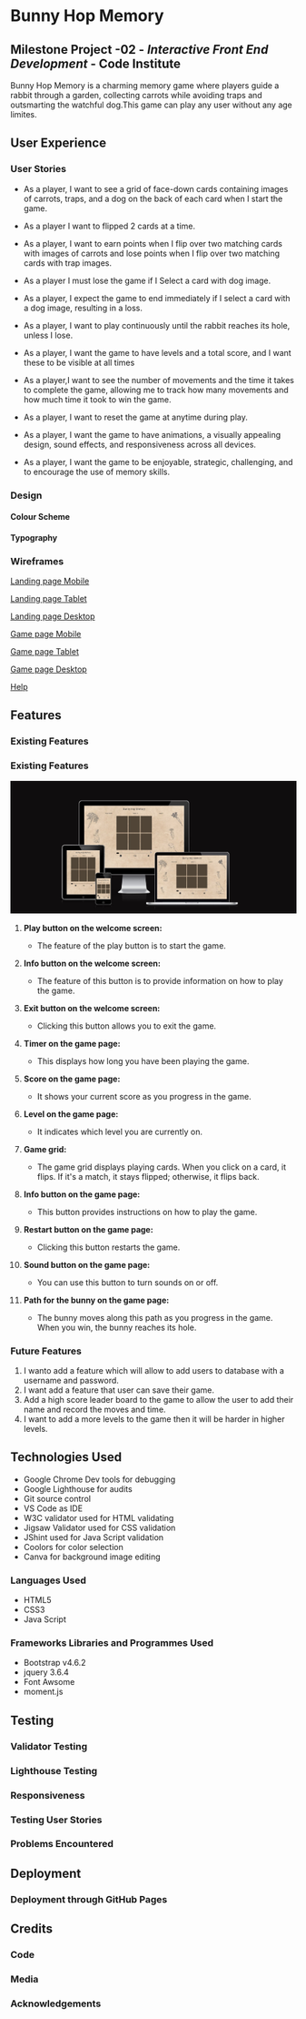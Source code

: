 # Bunny Hop Memory

## Milestone Project -02 - _Interactive Front End Development_ - Code Institute

Bunny Hop Memory is a charming memory game where players guide a rabbit through a garden, collecting carrots while avoiding traps and outsmarting the watchful dog.This game can play any user without any age limites.

## User Experience

### User Stories

+ As a player, I want to see a grid of face-down cards containing images of carrots, traps, and a dog on the back of each card when I start the game.

+ As a player I want to flipped 2 cards at a time.
+ As a player, I want to earn points when I flip over two matching cards with images of carrots and lose points when I flip over two matching cards with trap images.
+ As a player I must lose the game if I Select a card with dog image.
+ As a player, I expect the game to end immediately if I select a card with a dog image, resulting in a loss.
+ As a player, I want to play continuously until the rabbit reaches its hole, unless I lose.
+ As a player, I want the game to have levels and a total score, and I want these to be visible at all times
+ As a player,I want to see the number of movements and the time it takes to complete the game, allowing me to track how many movements and how much time it took to win the game.
+ As a player, I want to reset the game at anytime during play.
+ As a player, I want the game to have animations, a visually appealing design, sound effects, and responsiveness across all devices.
+ As a player, I want the game to be enjoyable, strategic, challenging, and to encourage the use of memory skills.

### Design

#### Colour Scheme

#### Typography

### Wireframes

[Landing page Mobile](./assets/readme/wireframes/landing-mobile.jpg)

[Landing page Tablet](./assets/readme/wireframes/landing-tablet.jpg)

[Landing page Desktop](./assets/readme/wireframes/landing-desktop.jpg)

[Game page Mobile](./assets/readme/wireframes/game-mobile.jpg)

[Game page Tablet](./assets/readme/wireframes/game-tablet.jpg)

[Game page Desktop](./assets/readme/wireframes/game-desktop.jpg)

[Help](./assets/readme/wireframes/help.jpg)

## Features

### Existing Features

### Existing Features

![Demo](./assets/readme/responsiveness.jpg)

1. **Play button on the welcome screen:**
   + The feature of the play button is to start the game.

2. **Info button on the welcome screen:**
   + The feature of this button is to provide information on how to play the game.

3. **Exit button on the welcome screen:**
   + Clicking this button allows you to exit the game.

4. **Timer on the game page:**
   + This displays how long you have been playing the game.

5. **Score on the game page:**
   + It shows your current score as you progress in the game.

6. **Level on the game page:**
   + It indicates which level you are currently on.

7. **Game grid:**
   + The game grid displays playing cards. When you click on a card, it flips. If it's a match, it stays flipped; otherwise, it flips back.

8. **Info button on the game page:**
   + This button provides instructions on how to play the game.

9. **Restart button on the game page:**
   + Clicking this button restarts the game.

10. **Sound button on the game page:**
    + You can use this button to turn sounds on or off.

11. **Path for the bunny on the game page:**
    + The bunny moves along this path as you progress in the game. When you win, the bunny reaches its hole.


### Future Features

1. I wanto add a feature which will allow to add users to database with a username and password.
2. I want add a feature that user can save their game.
3. Add a high score leader board to the game to allow the user to add their name and record the moves and time.
4. I want to add a more levels to the game then it will be harder in higher levels.

## Technologies Used

+ Google Chrome Dev tools for debugging
+ Google Lighthouse for audits
+ Git source control
+ VS Code as IDE
+ W3C validator used for HTML validating
+ Jigsaw Validator used for CSS validation
+ JShint used for Java Script validation
+ Coolors for color selection
+ Canva for background image editing

### Languages Used

+ HTML5
+ CSS3
+ Java Script

### Frameworks Libraries and Programmes Used

+ Bootstrap v4.6.2
+ jquery 3.6.4
+ Font Awsome
+ moment.js

## Testing

### Validator Testing

### Lighthouse Testing

### Responsiveness

### Testing User Stories

### Problems Encountered

## Deployment

### Deployment through GitHub Pages

## Credits

### Code

### Media

### Acknowledgements
